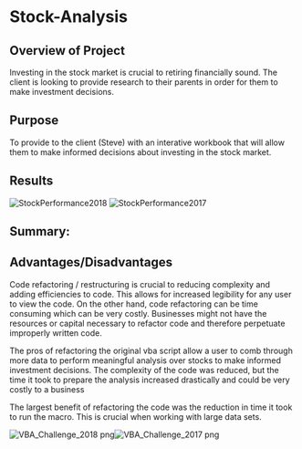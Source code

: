 
# Stock-Analysis

## Overview of Project
Investing in the stock market is crucial to retiring financially sound. The client is looking to provide research to their parents in order for them to make investment decisions.

## Purpose
To provide to the client (Steve) with an interative workbook that will allow them to make informed decisions about investing in the stock market.

## Results

![StockPerformance2018](https://user-images.githubusercontent.com/85204128/123577978-d7323e00-d7a2-11eb-9324-a3957f8e33a3.PNG)
![StockPerformance2017](https://user-images.githubusercontent.com/85204128/123578033-efa25880-d7a2-11eb-8fa8-a308f939eb93.PNG)


## Summary: 
## Advantages/Disadvantages 

Code refactoring / restructuring is crucial to reducing complexity and adding efficiencies to code. This allows for increased legibility for any user to view the code. On the other hand, code refactoring can be time consuming which can be very costly. Businesses might not have the resources or capital necessary to refactor code and therefore perpetuate improperly written code.

The pros of refactoring the original vba script allow a user to comb through more data to perform meaningful analysis over stocks to make informed investment decisions. The complexity of the code was reduced, but the time it took to prepare the analysis increased drastically and could be very costly to a business

The largest benefit of refactoring the code was the reduction in time it took to run the macro. This is crucial when working with large data sets.



![VBA_Challenge_2018 png](https://user-images.githubusercontent.com/85204128/123577592-2166ef80-d7a2-11eb-9045-0f4e94b00b2f.PNG)![VBA_Challenge_2017 png](https://user-images.githubusercontent.com/85204128/123577875-a0f4be80-d7a2-11eb-9180-938f9fad293d.png)





